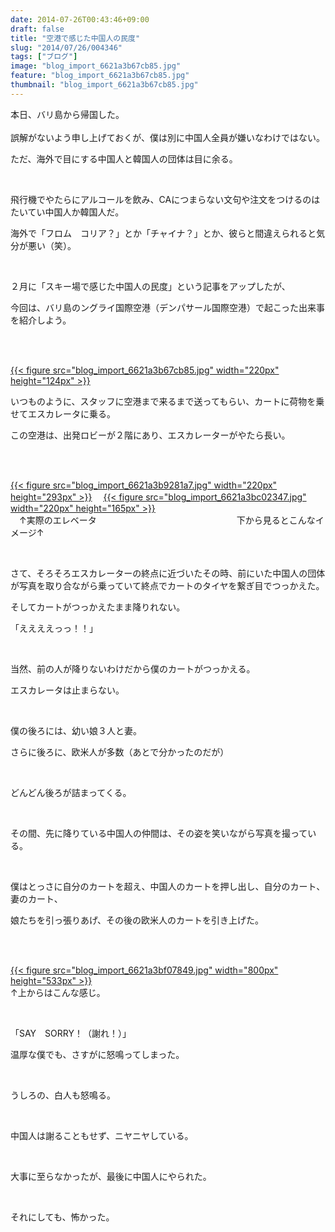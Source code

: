 ```yaml
---
date: 2014-07-26T00:43:46+09:00
draft: false
title: "空港で感じた中国人の民度"
slug: "2014/07/26/004346"
tags: ["ブログ"]
image: "blog_import_6621a3b67cb85.jpg"
feature: "blog_import_6621a3b67cb85.jpg"
thumbnail: "blog_import_6621a3b67cb85.jpg"
---
```

<p>本日、バリ島から帰国した。<br/><br/>誤解がないよう申し上げておくが、僕は別に中国人全員が嫌いなわけではない。</p><p>ただ、海外で目にする中国人と韓国人の団体は目に余る。</p><br/><p>飛行機でやたらにアルコールを飲み、CAにつまらない文句や注文をつけるのはたいてい中国人か韓国人だ。</p><p>海外で「フロム　コリア？」とか「チャイナ？」とか、彼らと間違えられると気分が悪い（笑）。</p><br/><p>２月に「スキー場で感じた中国人の民度」という記事をアップしたが、</p><p>今回は、バリ島のングライ国際空港（デンパサール国際空港）で起こった出来事を紹介しよう。</p><br/><p><br/><a href="blog_import_6621a3b7cdf34.jpg">{{< figure src="blog_import_6621a3b67cb85.jpg" width="220px" height="124px" >}}</a> <br/></p><p>いつものように、スタッフに空港まで来るまで送ってもらい、カートに荷物を乗せてエスカレータに乗る。</p><p>この空港は、出発ロビーが２階にあり、エスカレーターがやたら長い。</p><br/><p><br/><a href="blog_import_6621a3ba5b475.jpg">{{< figure src="blog_import_6621a3b9281a7.jpg" width="220px" height="293px" >}}</a> 　<a href="blog_import_6621a3bd39b4c.jpg">{{< figure src="blog_import_6621a3bc02347.jpg" width="220px" height="165px" >}}</a> <br/>　↑実際のエレベータ　　　　　　　　　　　　　　　　下から見るとこんなイメージ↑　　　　　<br/></p><br/><p>さて、そろそろエスカレーターの終点に近づいたその時、前にいた中国人の団体が写真を取り合ながら乗っていて終点でカートのタイヤを繋ぎ目でつっかえた。</p><p>そしてカートがつっかえたまま降りれない。</p><p>「ええええっっ！！」</p><br/><p>当然、前の人が降りないわけだから僕のカートがつっかえる。</p><p>エスカレータは止まらない。</p><br/><p>僕の後ろには、幼い娘３人と妻。</p><p>さらに後ろに、欧米人が多数（あとで分かったのだが）</p><br/><p>どんどん後ろが詰まってくる。</p><br/><p>その間、先に降りている中国人の仲間は、その姿を笑いながら写真を撮っている。</p><br/><p>僕はとっさに自分のカートを超え、中国人のカートを押し出し、自分のカート、妻のカート、</p><p>娘たちを引っ張りあげ、その後の欧米人のカートを引き上げた。</p><br/><p><br/><a href="blog_import_6621a3c020921.jpg">{{< figure src="blog_import_6621a3bf07849.jpg" width="800px" height="533px" >}}</a> <br/>↑上からはこんな感じ。</p><br/><p>「SAY　SORRY！（謝れ！）」</p><p>温厚な僕でも、さすがに怒鳴ってしまった。</p><br/><p>うしろの、白人も怒鳴る。</p><br/><p>中国人は謝ることもせず、ニヤニヤしている。</p><br/><p>大事に至らなかったが、最後に中国人にやられた。</p><br/><p>それにしても、怖かった。</p><br/><br/><br/><br/><br/><br/><br/><br/><br/>


